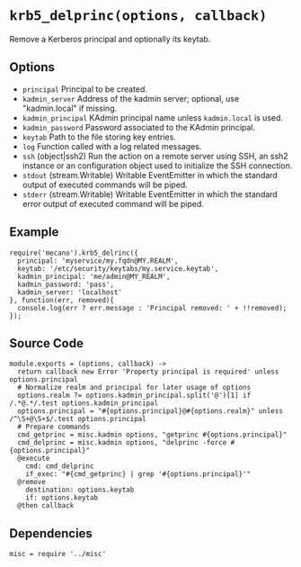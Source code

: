 
# `krb5_delprinc(options, callback)`

Remove a Kerberos principal and optionally its keytab.

## Options

*   `principal`
    Principal to be created.
*   `kadmin_server`
    Address of the kadmin server; optional, use "kadmin.local" if missing.
*   `kadmin_principal`
    KAdmin principal name unless `kadmin.local` is used.
*   `kadmin_password`
    Password associated to the KAdmin principal.
*   `keytab`
    Path to the file storing key entries.
*   `log`
    Function called with a log related messages.
*   `ssh` (object|ssh2)
    Run the action on a remote server using SSH, an ssh2 instance or an
    configuration object used to initialize the SSH connection.
*   `stdout` (stream.Writable)
    Writable EventEmitter in which the standard output of executed commands will
    be piped.
*   `stderr` (stream.Writable)
    Writable EventEmitter in which the standard error output of executed command
    will be piped.

## Example

```
require('mecano').krb5_delrinc({
  principal: 'myservice/my.fqdn@MY.REALM',
  keytab: '/etc/security/keytabs/my.service.keytab',
  kadmin_principal: 'me/admin@MY_REALM',
  kadmin_password: 'pass',
  kadmin_server: 'localhost'
}, function(err, removed){
  console.log(err ? err.message : 'Principal removed: ' + !!removed);
});
```

## Source Code

    module.exports = (options, callback) ->
      return callback new Error 'Property principal is required' unless options.principal
      # Normalize realm and principal for later usage of options
      options.realm ?= options.kadmin_principal.split('@')[1] if /.*@.*/.test options.kadmin_principal
      options.principal = "#{options.principal}@#{options.realm}" unless /^\S+@\S+$/.test options.principal
      # Prepare commands
      cmd_getprinc = misc.kadmin options, "getprinc #{options.principal}"
      cmd_delprinc = misc.kadmin options, "delprinc -force #{options.principal}"
      @execute
        cmd: cmd_delprinc
        if_exec: "#{cmd_getprinc} | grep '#{options.principal}'"
      @remove
        destination: options.keytab
        if: options.keytab
      @then callback

## Dependencies

    misc = require '../misc'
